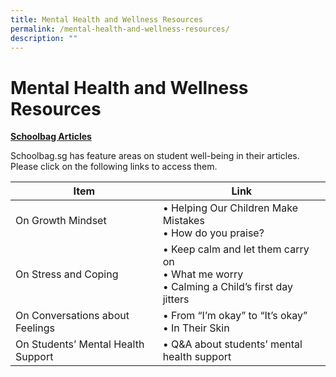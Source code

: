 ```yaml
---
title: Mental Health and Wellness Resources
permalink: /mental-health-and-wellness-resources/
description: ""
---
```

# Mental Health and Wellness Resources
<b><u>Schoolbag Articles</u></b>

Schoolbag.sg has feature areas on student well-being in their articles. Please click on the following links to access them.

| Item                     | Link                      |
|------------------------------------|-----------------------------------------------------------------------------------------|
| On Growth Mindset                  | • Helping Our Children Make Mistakes<br> • How do you praise?                                |
| On Stress and Coping               |• Keep calm and let them carry on<br>• What me worry<br>• Calming a Child’s first day jitters |
| On Conversations about Feelings    | • From “I’m okay” to “It’s okay”<br>• In Their Skin                                         |
| On Students’ Mental Health Support | • Q&A about students’ mental health support                                               |